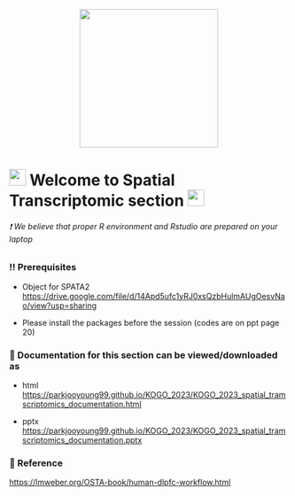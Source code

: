 <div id="header" align="center">
  <img src="https://media.giphy.com/media/VekcnHOwOI5So/giphy.gif" width="250"/>
</div>

<h1>
  <img src="https://media.giphy.com/media/hvRJCLFzcasrR4ia7z/giphy.gif" width="30px"/>
   Welcome to Spatial Transcriptomic section 
  <img src="https://media.giphy.com/media/hvRJCLFzcasrR4ia7z/giphy.gif" width="30px"/>
</h1>

 ###### :exclamation: We believe that proper R environment and Rstudio are prepared on your laptop 



### :bangbang: Prerequisites
* Object for SPATA2 
  https://drive.google.com/file/d/14Apd5ufc1yRJ0xsQzbHulmAUgOesvNao/view?usp=sharing

* Please install the packages before the session (codes are on ppt page 20)


### :open_book: Documentation for this section can be viewed/downloaded as
* html  
  https://parkjooyoung99.github.io/KOGO_2023/KOGO_2023_spatial_tramscriptomics_documentation.html
  
* pptx  
  https://parkjooyoung99.github.io/KOGO_2023/KOGO_2023_spatial_tramscriptomics_documentation.pptx

  
### :open_book: Reference  
  https://lmweber.org/OSTA-book/human-dlpfc-workflow.html

